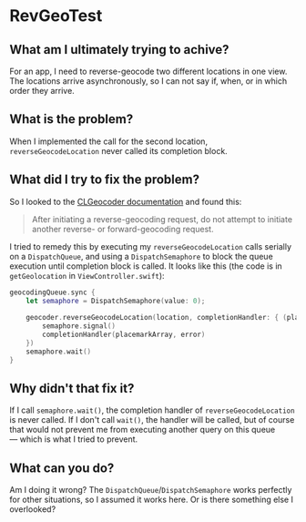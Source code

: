 # RevGeoTest


## What am I ultimately trying to achive?

For an app, I need to reverse-geocode two different locations in one view. The locations arrive asynchronously, so I can not say if, when, or in which order they arrive.

## What is the problem?

When I implemented the call for the second location, `reverseGeocodeLocation` never called its completion block. 

## What did I try to fix the problem?

So I looked to the [CLGeocoder documentation](https://developer.apple.com/reference/corelocation/clgeocoder/1423621-reversegeocodelocation) and found this:

> After initiating a reverse-geocoding request, do not attempt to initiate another reverse- or forward-geocoding request.

I tried to remedy this by executing my `reverseGeocodeLocation` calls serially on a `DispatchQueue`, and using a `DispatchSemaphore` to block the queue execution until completion block is called. It looks like this (the code is in `getGeolocation` in `ViewController.swift`):

```swift
geocodingQueue.sync {
    let semaphore = DispatchSemaphore(value: 0);
    
    geocoder.reverseGeocodeLocation(location, completionHandler: { (placemarkArray, error) in
        semaphore.signal()
        completionHandler(placemarkArray, error)
    })
    semaphore.wait()
}
```
## Why didn't that fix it?

If I call `semaphore.wait()`, the completion handler of `reverseGeocodeLocation` is never called. If I don't call `wait()`, the handler will be called, but of course that would not prevent me from executing another query on this queue — which is what I tried to prevent.

## What can you do?

Am I doing it wrong? The `DispatchQueue`/`DispatchSemaphore` works perfectly for other situations, so I assumed it works here. Or is there something else I overlooked?
